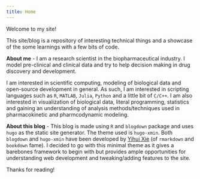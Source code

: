 ```yaml
---
title: Home
---
```

    
Welcome to my site!

This site/blog is a repository of interesting technical things and a showcase of the some 
learnings with a few bits of code.

**About me** - I am a research scientist in the biopharmaceutical industry. I model pre-clinical
and clinical data and try to help decision making in drug discovery and development.

I am interested in scientific computing, modeling of biological data and
open-source development in general. As such, I am interested in scripting languages such as
`R`, `MATLAB`, `Julia`, `Python` and a little bit of `C/C++`. I am also interested in visualization
of biological data, literal programming, statistics and gaining an understanding of analysis methods/techniques used in 
pharmacokinetic and pharmcodynamic modeling.
  
**About this blog** - This blog is made using `R` and `blogdown` package and uses `hugo` as the static site generator. 
The theme used is `hugo-xmin`. Both `blogdown` and `hugo-xmin` have been developed
by [Yihui Xie](https://yihui.org/en/) (of `rmarkdown` and `bookdown` fame). I decided to go with this minimal theme as it gives a barebones
framework to begin with but provides ample opportunities for understanding web development and tweaking/adding 
features to the site.
  
Thanks for reading!
    
